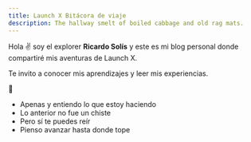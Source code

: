 ```yaml
---
title: Launch X Bitácora de viaje
description: The hallway smelt of boiled cabbage and old rag mats.
---
```


Hola ✌️  soy el explorer **Ricardo Solís** y este es mi blog personal donde compartiré mis aventuras de Launch X.

Te invito a conocer mis aprendizajes y leer mis experiencias.

🚀

- Apenas y entiendo lo que estoy haciendo
- Lo anterior no fue un chiste
- Pero sí te puedes reír
- Pienso avanzar hasta donde tope
